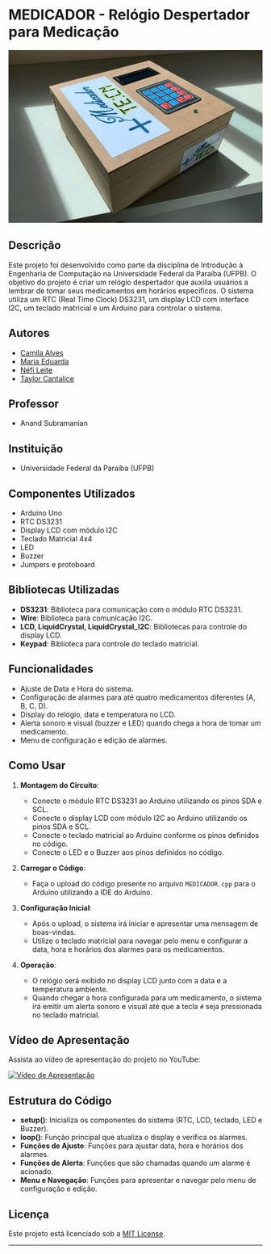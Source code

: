 # MEDICADOR - Relógio Despertador para Medicação

![Medicador+ TE:CN](assets/Medicador.jpg)

## Descrição
Este projeto foi desenvolvido como parte da disciplina de Introdução à Engenharia de Computação na Universidade Federal da Paraíba (UFPB). O objetivo do projeto é criar um relógio despertador que auxilia usuários a lembrar de tomar seus medicamentos em horários específicos. O sistema utiliza um RTC (Real Time Clock) DS3231, um display LCD com interface I2C, um teclado matricial e um Arduino para controlar o sistema.

## Autores
- [Camila Alves](https://github.com/CamilaAlves01)
- [Maria Eduarda](https://github.com/EduardaBezerra)
- [Néfi Leite](https://github.com/neficl)
- [Taylor Cantalice](https://github.com/taylorkcantalice)

## Professor
- Anand Subramanian

## Instituição
- Universidade Federal da Paraíba (UFPB)

## Componentes Utilizados
- Arduino Uno
- RTC DS3231
- Display LCD com módulo I2C
- Teclado Matricial 4x4
- LED
- Buzzer
- Jumpers e protoboard

## Bibliotecas Utilizadas
- **DS3231**: Biblioteca para comunicação com o módulo RTC DS3231.
- **Wire**: Biblioteca para comunicação I2C.
- **LCD, LiquidCrystal, LiquidCrystal_I2C**: Bibliotecas para controle do display LCD.
- **Keypad**: Biblioteca para controle do teclado matricial.

## Funcionalidades
- Ajuste de Data e Hora do sistema.
- Configuração de alarmes para até quatro medicamentos diferentes (A, B, C, D).
- Display do relógio, data e temperatura no LCD.
- Alerta sonoro e visual (buzzer e LED) quando chega a hora de tomar um medicamento.
- Menu de configuração e edição de alarmes.

## Como Usar
1. **Montagem do Circuito**:
   - Conecte o módulo RTC DS3231 ao Arduino utilizando os pinos SDA e SCL.
   - Conecte o display LCD com módulo I2C ao Arduino utilizando os pinos SDA e SCL.
   - Conecte o teclado matricial ao Arduino conforme os pinos definidos no código.
   - Conecte o LED e o Buzzer aos pinos definidos no código.

2. **Carregar o Código**:
   - Faça o upload do código presente no arquivo `MEDICADOR.cpp` para o Arduino utilizando a IDE do Arduino.

3. **Configuração Inicial**:
   - Após o upload, o sistema irá iniciar e apresentar uma mensagem de boas-vindas.
   - Utilize o teclado matricial para navegar pelo menu e configurar a data, hora e horários dos alarmes para os medicamentos.

4. **Operação**:
   - O relógio será exibido no display LCD junto com a data e a temperatura ambiente.
   - Quando chegar a hora configurada para um medicamento, o sistema irá emitir um alerta sonoro e visual até que a tecla `#` seja pressionada no teclado matricial.

## Vídeo de Apresentação
Assista ao vídeo de apresentação do projeto no YouTube:

[![Vídeo de Apresentação](https://img.youtube.com/vi/aKH-eVeIoDw/0.jpg)](https://www.youtube.com/watch?v=aKH-eVeIoDw&t=183s)

## Estrutura do Código
- **setup()**: Inicializa os componentes do sistema (RTC, LCD, teclado, LED e Buzzer).
- **loop()**: Função principal que atualiza o display e verifica os alarmes.
- **Funções de Ajuste**: Funções para ajustar data, hora e horários dos alarmes.
- **Funções de Alerta**: Funções que são chamadas quando um alarme é acionado.
- **Menu e Navegação**: Funções para apresentar e navegar pelo menu de configuração e edição.

## Licença
Este projeto está licenciado sob a [MIT License](LICENSE).

---